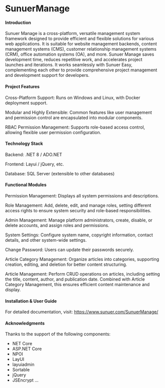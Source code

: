 # SunuerManage

#### Introduction
Sunuer Manage is a cross-platform, versatile management system framework designed to provide efficient and flexible solutions for various web applications. It is suitable for website management backends, content management systems (CMS), customer relationship management systems (CRM), office automation systems (OA), and more. Sunuer Manage saves development time, reduces repetitive work, and accelerates project launches and iterations. It works seamlessly with Sunuer Easy, complementing each other to provide comprehensive project management and development support for developers.

#### Project Features
Cross-Platform Support: Runs on Windows and Linux, with Docker deployment support.

Modular and Highly Extensible: Common features like user management and permission control are encapsulated into modular components.

RBAC Permission Management: Supports role-based access control, allowing flexible user permission configuration.

#### Technology Stack

Backend: .NET 8 / ADO.NET

Frontend: Layui / jQuery, etc.

Database: SQL Server (extensible to other databases)

#### Functional Modules
Permission Management: Displays all system permissions and descriptions.

Role Management: Add, delete, edit, and manage roles, setting different access rights to ensure system security and role-based responsibilities.

Admin Management: Manage platform administrators, create, disable, or delete accounts, and assign roles and permissions.

System Settings: Configure system name, copyright information, contact details, and other system-wide settings.

Change Password: Users can update their passwords securely.

Article Category Management: Organize articles into categories, supporting creation, editing, and deletion for better content structuring.

Article Management: Perform CRUD operations on articles, including setting the title, content, author, and publication date. Combined with Article Category Management, this ensures efficient content maintenance and display.

#### Installation & User Guide

For detailed documentation, visit: https://www.sunuer.com/SunuerManage/


#### Acknowledgments
Thanks to the support of the following components:
- NET Core
- ASP.NET Core
- NPOI
- LayUI
- layuiadmin
- Sortable
- jQuery
- JSEncrypt
...


